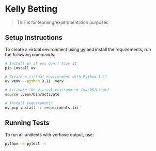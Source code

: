 # Kelly Betting

> This is for learning/experimentation purposes.

## Setup Instructions

To create a virtual environment using [uv](https://github.com/astral-sh/uv) and install the requirements, run the following commands:

```bash
# Install uv if you don't have it
pip install uv

# Create a virtual environment with Python 3.11
uv venv --python 3.11 .venv

# Activate the virtual environment (macOS/Linux)
source .venv/bin/activate

# Install requirements
uv pip install -r requirements.txt
```

## Running Tests

To run all unittests with verbose output, use:

```bash
python -m pytest -v
```